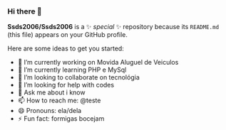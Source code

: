 ### Hi there 👋


**Ssds2006/Ssds2006** is a ✨ _special_ ✨ repository because its `README.md` (this file) appears on your GitHub profile.

Here are some ideas to get you started:

- 🔭 I’m currently working on Movida Aluguel de Veiculos 
- 🌱 I’m currently learning PHP e MySql  
- 👯 I’m looking to collaborate on tecnológia
- 🤔 I’m looking for help with codes
- 💬 Ask me about i know
- 📫 How to reach me: @teste
- 😄 Pronouns: ela/dela
- ⚡ Fun fact: formigas bocejam

